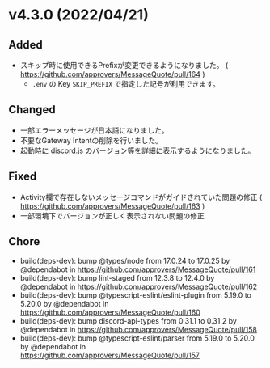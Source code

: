 # v4.3.0 (2022/04/21)

## Added

- スキップ時に使用できるPrefixが変更できるようになりました。  ( https://github.com/approvers/MessageQuote/pull/164 )
  - `.env` の Key `SKIP_PREFIX` で指定した記号が利用できます。

## Changed

- 一部エラーメッセージが日本語になりました。
- 不要なGateway Intentの削除を行いました。
- 起動時に discord.js のバージョン等を詳細に表示するようになりました。

## Fixed

- Activity欄で存在しないメッセージコマンドがガイドされていた問題の修正 ( https://github.com/approvers/MessageQuote/pull/163 )
- 一部環境下でバージョンが正しく表示されない問題の修正

## Chore

* build(deps-dev): bump @types/node from 17.0.24 to 17.0.25 by @dependabot in https://github.com/approvers/MessageQuote/pull/161
* build(deps-dev): bump lint-staged from 12.3.8 to 12.4.0 by @dependabot in https://github.com/approvers/MessageQuote/pull/162
* build(deps-dev): bump @typescript-eslint/eslint-plugin from 5.19.0 to 5.20.0 by @dependabot in https://github.com/approvers/MessageQuote/pull/160
* build(deps-dev): bump discord-api-types from 0.31.1 to 0.31.2 by @dependabot in https://github.com/approvers/MessageQuote/pull/158
* build(deps-dev): bump @typescript-eslint/parser from 5.19.0 to 5.20.0 by @dependabot in https://github.com/approvers/MessageQuote/pull/157
